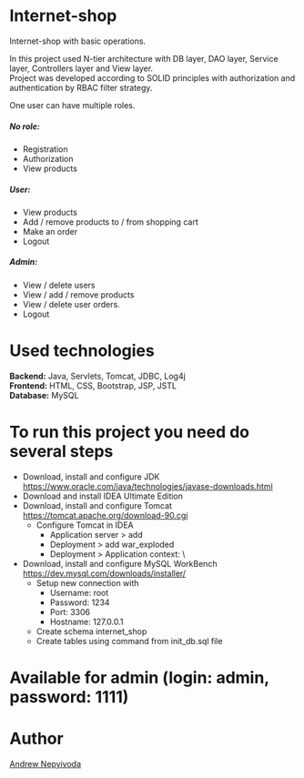 # Internet-shop
Internet-shop with basic operations. 

In this project used N-tier architecture with DB layer, DAO layer, Service layer, Controllers layer and View layer.<br>
Project was developed according to SOLID principles with authorization and authentication by RBAC filter strategy.

One user can have multiple roles.<br>
##### No role:<br>
  - Registration
  - Authorization
  - View products
##### User:<br>
  - View products
  - Add / remove products to / from shopping cart
  - Make an order
  - Logout
##### Admin:<br>
  - View / delete users
  - View / add / remove products
  - View / delete user orders.
  - Logout

# Used technologies<br>
**Backend:** Java, Servlets, Tomcat, JDBC, Log4j<br>
**Frontend:** HTML, CSS, Bootstrap, JSP, JSTL<br>
**Database:** MySQL<br>

# To run this project you need do several steps

* Download, install and configure JDK https://www.oracle.com/java/technologies/javase-downloads.html
* Download and install IDEA Ultimate Edition
* Download, install and configure Tomcat https://tomcat.apache.org/download-90.cgi
    * Configure Tomcat in IDEA
        * Application server > add
        * Deployment > add war_exploded
        * Deployment > Application context: \
* Download, install and configure MySQL WorkBench https://dev.mysql.com/downloads/installer/
    * Setup new connection with 
        * Username: root
        * Password: 1234
        * Port: 3306
        * Hostname: 127.0.0.1
    * Create schema internet_shop
    * Create tables using command from init_db.sql file

# Available for admin (login: admin, password: 1111)

# Author 
[Andrew Nepyivoda](https://github.com/Martynice)
